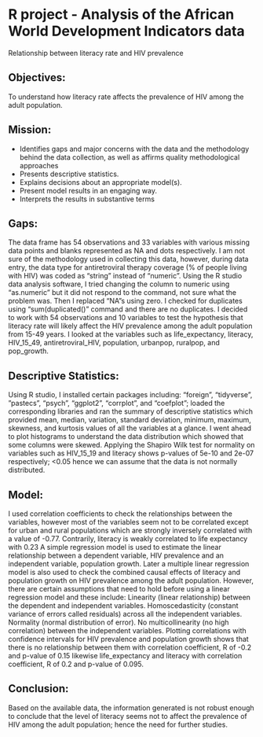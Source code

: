 # R project - Analysis of the African World Development Indicators data 
Relationship between literacy rate and HIV prevalence
## Objectives:
To understand how literacy rate affects the prevalence of HIV among the adult population. 
## Mission:
- Identifies gaps and major concerns with the data and the methodology behind the data collection, as well as affirms quality methodological approaches
- Presents descriptive statistics. 
- Explains decisions about an appropriate model(s).
- Present model results in an engaging way.
- Interprets the results in substantive terms
## Gaps: 
The data frame has 54 observations and 33 variables with various missing data points and blanks represented as NA and dots respectively. I am not sure of the methodology used in collecting this data, however, during data entry, the data type for antiretroviral therapy coverage (% of people living with HIV) was coded as “string” instead of “numeric”. Using the R studio data analysis software, I tried changing the column to numeric using “as.numeric” but it did not respond to the command, not sure what the problem was. Then I replaced “NA”s using zero. I checked for duplicates using “sum(duplicated()” command and there are no duplicates. I decided to work with 54 observations and 10 variables to test the hypothesis that literacy rate will likely affect the HIV prevalence among the adult population from 15-49 years. I looked at the variables such as life_expectancy, literacy, HIV_15_49, antiretroviral_HIV, population, urbanpop, ruralpop, and pop_growth.
## Descriptive Statistics: 
Using R studio, I installed certain packages including: “foreign”, “tidyverse”, ”pastecs”, “psych”, “ggplot2”, “corrplot”, and “coefplot”; loaded the corresponding libraries and ran the summary of descriptive statistics which provided mean, median, variation, standard deviation, minimum, maximum, skewness, and kurtosis values of all the variables at a glance. I went ahead to plot histograms to understand the data distribution which showed that some columns were skewed. Applying the Shapiro Wilk test for normality on variables such as HIV_15_19 and literacy shows p-values of 5e-10 and 2e-07 respectively; <0.05 hence we can assume that the data is not normally distributed. 
## Model: 
I used correlation coefficients to check the relationships between the variables, however most of the variables seem not to be correlated except for urban and rural populations which are strongly inversely correlated with a value of -0.77. Contrarily, literacy is weakly correlated to life expectancy with 0.23
A simple regression model is used to estimate the linear relationship between a dependent variable, HIV prevalence and an independent variable, population growth. Later a multiple linear regression model is also used to check the combined causal effects of literacy and population growth on HIV prevalence among the adult population. However, there are certain assumptions that need to hold before using a linear regression model and these include: 
Linearity (linear relationship) between the dependent and independent variables.
Homoscedasticity (constant variance of errors called residuals) across all the independent variables.
Normality (normal distribution of error).
No multicollinearity (no high correlation) between the independent variables.
Plotting correlations with confidence intervals for HIV prevalence and population growth shows that there is no relationship between them with correlation coefficient, R of -0.2 and p-value of 0.15  likewise life_expectancy and literacy with correlation coefficient, R of 0.2 and p-value of 0.095. 

## Conclusion: 
Based on the available data, the information generated is not robust enough to conclude that the level of literacy seems not to affect the prevalence of HIV among the adult population; hence the need for further studies.

